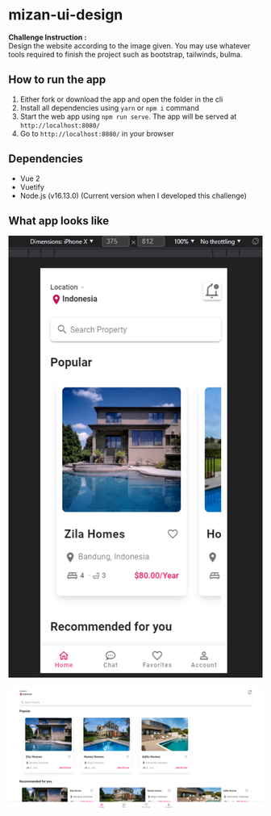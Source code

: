 # mizan-ui-design
**Challenge Instruction :**  
Design the website according to the image given. You may use whatever tools required to finish the project such as bootstrap, tailwinds, bulma.

## How to run the app
1. Either fork or download the app and open the folder in the cli
2. Install all dependencies using `yarn` or  `npm i` command
3. Start the web app using `npm run serve`. The app will be served at `http://localhost:8080/`
4. Go to `http://localhost:8080/` in your browser

## Dependencies 
- Vue 2
- Vuetify
- Node.js (v16.13.0) (Current version when I developed this challenge)

## What app looks like

![alt text](https://github.com/faridsafwan/mizan-ui-design/blob/master/src/assets/iphone-x%20.png)

![alt text](https://github.com/faridsafwan/mizan-ui-design/blob/master/src/assets/web-screen.png)
